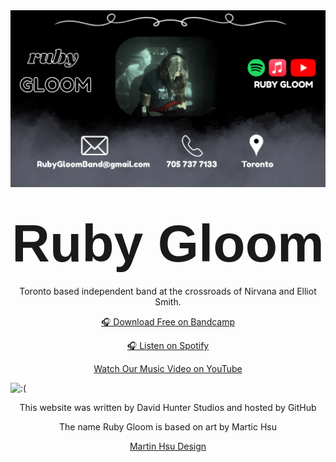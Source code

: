 
<img src="website title card sept 27.png" alt=":(" />

<h1 align="center">
  <span style="font-family: 'Impact', 'Arial Black', sans-serif; font-size: 3em; font-weight: bold;">
    Ruby Gloom
  </span>
</h1>

<p align="center">
  Toronto based independent band at the crossroads of Nirvana and Elliot Smith.
</p>

<p align="center">
  <a href="https://rubygloom.bandcamp.com/">🎧 Download Free on Bandcamp</a>
</p>
<p align="center">
  <a href="https://rubygloom.bandcamp.com/">🎧 Listen on Spotify</a>
</p>
<p align="center">
  <a href="https://rubygloom.bandcamp.com/">Watch Our Music Video on YouTube</a>
</p>
<img src="photos.png" alt=":(" />


<p align="center">This website was written by David Hunter Studios and hosted by GitHub</p>
<p align="center">The name Ruby Gloom is based on art by Martic Hsu </p>
<p align="center">
  <a href="https://www.martinhsudesign.com/ruby-gloom-book-illustrations">Martin Hsu Design</a>
</p>
